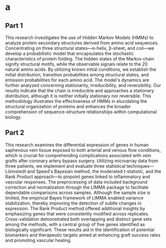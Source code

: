 # a

## Part 1

This research investigates the use of Hidden Markov Models (HMMs) to analyze protein secondary structures derived from amino acid sequences. Concentrating on three structural states—α-helix, β-sheet, and coil—we develop a probabilistic model that encapsulates the stochastic characteristics of protein folding. The hidden states of the Markov chain signify structural motifs, while the observable signals relate to the 20 natural amino acids. By utilizing known initial conditions, we establish the initial distribution, transition probabilities among structural states, and emission probabilities for each amino acid. The model's dynamics are further analyzed concerning stationarity, irreducibility, and reversibility. Our results indicate that the chain is irreducible and approaches a stationary distribution, although it is neither initially stationary nor reversible. This methodology illustrates the effectiveness of HMMs in elucidating the structural organization of proteins and enhances the broader comprehension of sequence–structure relationships within computational biology.

## Part 2

This research examines the differential expression of genes in human saphenous vein tissue exposed to both arterial and venous flow conditions, which is crucial for comprehending complications associated with vein grafts after coronary artery bypass surgery.
Utilizing microarray data from three patients, we implement and evaluate three statistical techniques—Lönnstedt and Speed's Bayesian method, the moderated t-statistic, and the Rank Product approach—to pinpoint genes linked to inflammatory and vascular responses.
The preprocessing of data included background correction and normalization through the LIMMA package to facilitate dependable comparisons across samples. Although the sample size is limited, the empirical Bayes framework of LIMMA enabled variance stabilization, thereby improving the detection of subtle changes in expression.
The Rank Product method offered additional insights by emphasizing genes that were consistently modified across replicates. Cross-validation demonstrated both overlapping and distinct gene sets among the methods, with a central group of five genes identified as biologically significant. These results aid in the identification of potential biomarkers and therapeutic targets aimed at enhancing graft success rates and promoting vascular healing.
